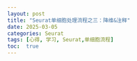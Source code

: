 ```yaml
---
layout: post
title: "Seurat单细胞处理流程之三：降维&注释"
date: 2025-03-05
categories: Seurat
tags: [心得, 学习, Seurat,单细胞流程]
toc:  true
---
```

